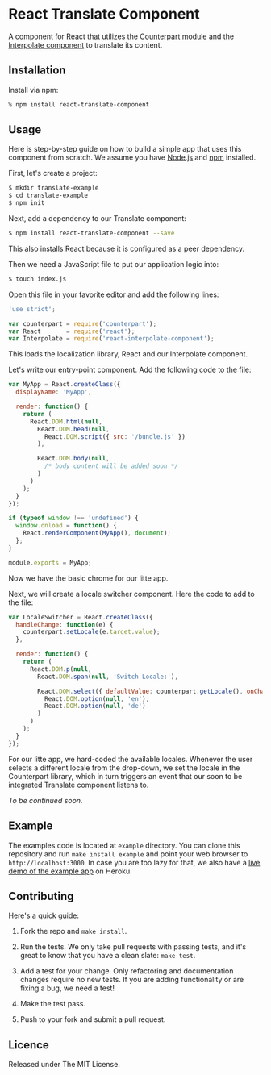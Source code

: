 # React Translate Component

A component for [React][1] that utilizes the [Counterpart module][2] and the [Interpolate component][3] to translate its content.


## Installation

Install via npm:

```bash
% npm install react-translate-component
```


## Usage

Here is step-by-step guide on how to build a simple app that uses this component from scratch. We assume you have [Node.js][5] and [npm][6] installed.

First, let's create a project:

```bash
$ mkdir translate-example
$ cd translate-example
$ npm init
```

Next, add a dependency to our Translate component:

```bash
$ npm install react-translate-component --save
```

This also installs React because it is configured as a peer dependency.

Then we need a JavaScript file to put our application logic into:

```bash
$ touch index.js
```

Open this file in your favorite editor and add the following lines:

```js
'use strict';

var counterpart = require('counterpart');
var React       = require('react');
var Interpolate = require('react-interpolate-component');
```

This loads the localization library, React and our Interpolate component.

Let's write our entry-point component. Add the following code to the file:

```js
var MyApp = React.createClass({
  displayName: 'MyApp',

  render: function() {
    return (
      React.DOM.html(null,
        React.DOM.head(null,
          React.DOM.script({ src: '/bundle.js' })
        ),

        React.DOM.body(null,
          /* body content will be added soon */
        )
      )
    );
  }
});

if (typeof window !== 'undefined') {
  window.onload = function() {
    React.renderComponent(MyApp(), document);
  };
}

module.exports = MyApp;
```

Now we have the basic chrome for our litte app.

Next, we will create a locale switcher component. Here the code to add to the file:

```js
var LocaleSwitcher = React.createClass({
  handleChange: function(e) {
    counterpart.setLocale(e.target.value);
  },

  render: function() {
    return (
      React.DOM.p(null,
        React.DOM.span(null, 'Switch Locale:'),

        React.DOM.select({ defaultValue: counterpart.getLocale(), onChange: this.handleChange }, 
          React.DOM.option(null, 'en'),
          React.DOM.option(null, 'de')
        )
      )
    );
  }
});
```

For our litte app, we hard-coded the available locales. Whenever the user selects a different locale from the drop-down, we set the locale in the Counterpart library, which in turn triggers an event that our soon to be integrated Translate component listens to.

*To be continued soon.*


## Example

The examples code is located at `example` directory. You can clone this repository and run `make install example` and point your web browser to
`http://localhost:3000`. In case you are too lazy for that, we also have a [live demo of the example app][4] on Heroku.


## Contributing

Here's a quick guide:

1. Fork the repo and `make install`.

2. Run the tests. We only take pull requests with passing tests, and it's great to know that you have a clean slate: `make test`.

3. Add a test for your change. Only refactoring and documentation changes require no new tests. If you are adding functionality or are fixing a bug, we need a test!

4. Make the test pass.

5. Push to your fork and submit a pull request.


## Licence

Released under The MIT License.



[1]: http://facebook.github.io/react/
[2]: https://github.com/martinandert/counterpart
[3]: https://github.com/martinandert/react-interpolate-component
[4]: http://react-translate-component.herokuapp.com/
[5]: http://nodejs.org/
[6]: https://www.npmjs.org/
